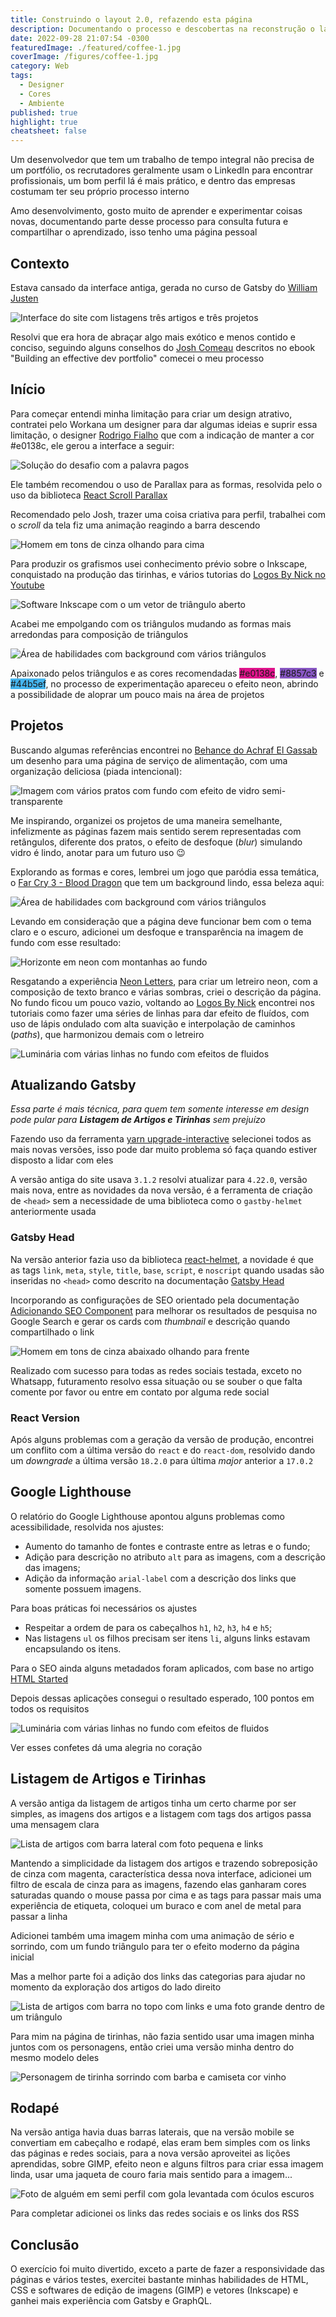 ```yaml
---
title: Construindo o layout 2.0, refazendo esta página
description: Documentando o processo e descobertas na reconstrução o layout desta bela página
date: 2022-09-28 21:07:54 -0300
featuredImage: ./featured/coffee-1.jpg
coverImage: /figures/coffee-1.jpg
category: Web
tags:
  - Designer
  - Cores
  - Ambiente
published: true
highlight: true
cheatsheet: false
---
```


Um desenvolvedor que tem um trabalho de tempo integral não precisa de um portfólio, os recrutadores geralmente usam o LinkedIn para encontrar profissionais, um bom perfil lá é mais prático, e dentro das empresas costumam ter seu próprio processo interno

Amo desenvolvimento, gosto muito de aprender e experimentar coisas novas, documentando parte desse processo para consulta futura e compartilhar o aprendizado, isso tenho uma página pessoal

## Contexto

Estava cansado da interface antiga, gerada no curso de Gatsby do [William Justen](https://willianjusten.com.br/)

![Interface do site com listagens três artigos e três projetos](/figures/layout_old.jpg "Interface antiga")

Resolvi que era hora de abraçar algo mais exótico e menos contido e conciso, seguindo alguns conselhos do [Josh Comeau](https://www.joshwcomeau.com/) descritos no ebook "Building an effective dev portfolio" comecei o meu processo

## Início

Para começar entendi minha limitação para criar um design atrativo, contratei pelo Workana um designer para dar algumas ideias e suprir essa limitação, o designer [Rodrigo Fialho](https://www.workana.com/freelancer/17653ac19b78d52f0e33c7950cab1bbb) que com a indicação de manter a cor <span style="background-color: var(--highlight);" class="text-color">#e0138c</span>, ele gerou a interface a seguir:

![Solução do desafio com a palavra pagos](/figures/layout_design.png "Interface do freelancer")

Ele também recomendou o uso de Parallax para as formas, resolvida pelo o uso da biblioteca [React Scroll Parallax](https://www.npmjs.com/package/react-scroll-parallax)

Recomendado pelo Josh, trazer uma coisa criativa para perfil, trabalhei com o _scroll_ da tela fiz uma animação reagindo a barra descendo

![Homem em tons de cinza olhando para cima](/figures/layout_react.jpg "Reagindo a barra descendo")

Para produzir os grafismos usei conhecimento prévio sobre o Inkscape, conquistado na produção das tirinhas, e vários tutorias do [Logos By Nick no Youtube](https://www.youtube.com/c/LogosByNick)

![Software Inkscape com o um vetor de triângulo aberto](/figures/layout_inkscape.png "Criando no Inkscape")

Acabei me empolgando com os triângulos mudando as formas mais arredondas para composição de triângulos

![Área de habilidades com background com vários triângulos](/figures/layout_triangles.jpg "Porfólio com decoração de triângulos")

Apaixonado pelos triângulos e as cores recomendadas <span style="background-color: #e0138c;" class="text-color">#e0138c</span>, <span style="background-color: #8857c3;" class="text-color">#8857c3</span> e <span style="background-color: #44b5ef;" class="text-color light">#44b5ef</span>, no processo de experimentação apareceu o efeito neon, abrindo a possibilidade de aloprar um pouco mais na área de projetos

## Projetos

Buscando algumas referências encontrei no [Behance do Achraf El Gassab](https://www.behance.net/gallery/109550375/foodly-food-web-page) um desenho para uma página de serviço de alimentação, com uma organização deliciosa (piada intencional):

![Imagem com vários pratos com fundo com efeito de vidro semi-transparente](/figures/layout_food.jpg "Layout do site de receita")

Me inspirando, organizei os projetos de uma maneira semelhante, infelizmente as páginas fazem mais sentido serem representadas com retângulos, diferente dos pratos, o efeito de desfoque (_blur_) simulando vidro é lindo, anotar para um futuro uso 😉

Explorando as formas e cores, lembrei um jogo que paródia essa temática, o [Far Cry 3 - Blood Dragon](https://store.steampowered.com/app/233270/Far_Cry_3__Blood_Dragon/) que tem um background lindo, essa beleza aqui:

![Área de habilidades com background com vários triângulos](/figures/layout_blood_dragon.jpg "Background Far Cry 3 Blood Dragon")

Levando em consideração que a página deve funcionar bem com o tema claro e o escuro, adicionei um desfoque e transparência na imagem de fundo com esse resultado:

![Horizonte em neon com montanhas ao fundo](/figures/layout_horizont.jpg "Fundo da página no tema claro e escuro")

Resgatando a experiência [Neon Letters](/web/neonletters.html), para criar um letreiro neon, com a composição de texto branco e várias sombras, criei o descrição da página. No fundo ficou um pouco vazio, voltando ao [Logos By Nick](https://www.youtube.com/c/LogosByNick) encontrei nos tutoriais como fazer uma séries de linhas para dar efeito de fluídos, com uso de lápis ondulado com alta suavição e interpolação de caminhos (_paths_), que harmonizou demais com o letreiro

![Luminária com várias linhas no fundo com efeitos de fluidos](/figures/layout_letters.jpg "Letreiro neon com fundo de fluídos")

## Atualizando Gatsby

_Essa parte é mais técnica, para quem tem somente interesse em design pode pular para **Listagem de Artigos e Tirinhas** sem prejuízo_

Fazendo uso da ferramenta [yarn upgrade-interactive](https://classic.yarnpkg.com/lang/en/docs/cli/upgrade-interactive/) selecionei todos as mais novas versões, isso pode dar muito problema só faça quando estiver disposto a lidar com eles

A versão antiga do site usava `3.1.2` resolvi atualizar para `4.22.0`, versão mais nova, entre as novidades da nova versão, é a ferramenta de criação de `<head>` sem a necessidade de uma biblioteca como o `gastby-helmet` anteriormente usada

### Gatsby Head

Na versão anterior fazia uso da biblioteca [react-helmet](https://github.com/nfl/react-helmet), a novidade é que as tags `link`, `meta`, `style`, `title`, `base`, `script`, e `noscript` quando usadas são inseridas no `<head>` como descrito na documentação [Gatsby Head](https://www.gatsbyjs.com/docs/reference/built-in-components/gatsby-head/)

Incorporando as configurações de SEO orientado pela documentação [Adicionando SEO Component](https://www.gatsbyjs.com/docs/how-to/adding-common-features/adding-seo-component/) para melhorar os resultados de pesquisa no Google Search e gerar os cards com _thumbnail_ e descrição quando compartilhado o link

![Homem em tons de cinza abaixado olhando para frente](/figures/layout_thumbnail.jpg "Reagindo a barra descendo")

Realizado com sucesso para todas as redes sociais testada, exceto no Whatsapp, futuramento resolvo essa situação ou se souber o que falta comente por favor ou entre em contato por alguma rede social

### React Version

Após alguns problemas com a geração da versão de produção, encontrei um conflito com a última versão do `react` e do `react-dom`, resolvido dando um _downgrade_ a última versão `18.2.0` para última _major_ anterior a `17.0.2`

## Google Lighthouse

O relatório do Google Lighthouse apontou alguns problemas como acessibilidade, resolvida nos ajustes:

- Aumento do tamanho de fontes e contraste entre as letras e o fundo;
- Adição para descrição no atributo `alt` para as imagens, com a descrição das imagens;
- Adição da informação `arial-label` com a descrição dos links que somente possuem imagens.

Para boas práticas foi necessários os ajustes

- Respeitar a ordem de para os cabeçalhos `h1`, `h2`, `h3`, `h4` e `h5`;
- Nas listagens `ul` os filhos precisam ser itens `li`, alguns links estavam encapsulando os itens.

Para o SEO ainda alguns metadados foram aplicados, com base no artigo [HTML Started](/html-started/)

Depois dessas aplicações consegui o resultado esperado, 100 pontos em todos os requisitos

![Luminária com várias linhas no fundo com efeitos de fluidos](/figures/layout_lighthouse.png "Letreiro neon com fundo de fluídos")

Ver esses confetes dá uma alegria no coração

## Listagem de Artigos e Tirinhas

A versão antiga da listagem de artigos tinha um certo charme por ser simples, as imagens dos artigos e a listagem com tags dos artigos passa uma mensagem clara

![Lista de artigos com barra lateral com foto pequena e links](/figures/layout_old_list.jpg "Lista antiga de artigos")

Mantendo a simplicidade da listagem dos artigos e trazendo sobreposição de cinza com magenta, característica dessa nova interface, adicionei um filtro de escala de cinza para as imagens, fazendo elas ganharam cores saturadas quando o mouse passa por cima e as tags para passar mais uma experiência de etiqueta, coloquei um buraco e com anel de metal para passar a linha

Adicionei também uma imagem minha com uma animação de sério e sorrindo, com um fundo triângulo para ter o efeito moderno da página inicial

Mas a melhor parte foi a adição dos links das categorias para ajudar no momento da exploração dos artigos do lado direito

![Lista de artigos com barra no topo com links e uma foto grande dentro de um triângulo](/figures/layout_new_list.jpg "Lista nova de artigos")

Para mim na página de tirinhas, não fazia sentido usar uma imagen minha juntos com os personagens, então criei uma versão minha dentro do mesmo modelo deles

![Personagem de tirinha sorrindo com barba e camiseta cor vinho](/figures/layout_character.png "Personagem de tirinhas sorrindo")

## Rodapé

Na versão antiga havia duas barras laterais, que na versão mobile se convertiam em cabeçalho e rodapé, elas eram bem simples com os links das páginas e redes sociais, para a nova versão aproveitei as lições aprendidas, sobre GIMP, efeito neon e alguns filtros para criar essa imagem linda, usar uma jaqueta de couro faria mais sentido para a imagem...

![Foto de alguém em semi perfil com gola levantada com óculos escuros](/figures/layout_rodape.jpg "Imagem do rodapé")

Para completar adicionei os links das redes sociais e os links dos RSS

## Conclusão

O exercício foi muito divertido, exceto a parte de fazer a responsividade das páginas e vários testes, exercitei bastante minhas habilidades de HTML, CSS e softwares de edição de imagens (GIMP) e vetores (Inkscape) e ganhei mais experiência com Gatsby e GraphQL.

